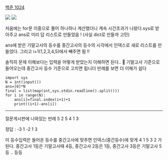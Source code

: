 [백준 1024](https://www.acmicpc.net/problem/10424)

![](https://velog.velcdn.com/images/for24ng/post/3fc279ca-3778-4f8c-bf81-3ce588aae1f4/image.png)
![](https://velog.velcdn.com/images/for24ng/post/0b1ba91b-6b80-4a66-905d-95d8651c35a2/image.png)

처음에는 for문 이중으로 풀어 하나하나 계산했더니 계속 시간초과가 나왔다.sys로 받아주고 ans로 미리 답 리스트로 만들었음 ! (사실 dict로 만들까 고민)

ans에 받은 기말고사의 등수를 중간고사의 등수의 시각에서 인덱스로 새로 리스트를 만들었다. 그리고 i+1(1,2,3,4,5)에서 빼주면 됨 !!

솔직히 문제 이해보다는 입력을 어떻게 받았는지 이해하면 된다.. 🐾
기말고사 기준으로 들어오는데 중간고사 등수 기준으로 고치면 됩니더
반례를 보면 더 이해가 쉽다

```
import sys
N = int(input())
ans=[0]*N
final = list(map(int,sys.stdin.readline().split()))
for i in range(N):
    ans[i]=final.index(i+1)+1
    print((i+1)-ans[i])
```

---

질문게시판에 나와있는 반례
5
2 5 4 1 3

정답 :
-3 1 -2 1 3

이 등수입력은 들어온 등수를 중간고사에 맞추면 인덱스(중간등수)에 맞게 4 1 5 3 2 가 된다. 중간고사 1등은 기말고사때 4등, 중간고사 2등은 1등, 중간고사 3등은 기말고사 5등 .. 등등
